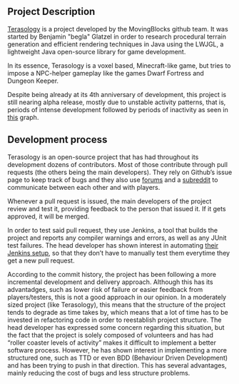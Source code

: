 <!---
	Describe project selected
-->

Project Description
--------

[Terasology](http://terasology.org/) is a project developed by the MovingBlocks github team. It was started by Benjamin "begla" Glatzel in order to research procedural terrain generation and efficient rendering techniques in Java using the LWJGL, a lightweight Java open-source library for game development.

In its essence, Terasology is a voxel based, Minecraft-like game, but tries to impose a NPC-helper gameplay like the games Dwarf Fortress and Dungeon Keeper.

Despite being already at its 4th anniversary of development, this project is still nearing alpha release, mostly due to unstable activity patterns, that is, periods of intense development followed by periods of inactivity as seen in [this](https://github.com/MovingBlocks/Terasology/graphs/contributors) graph. 


<!---
	Analyse development process used
-->

Development process
--------
Terasology is an open-source project that has had throughout its development dozens of contributors. Most of those contribute through pull requests (the others being the main developers). They rely on Github’s issue page to keep track of bugs and they also use [forums](http://forum.terasology.org/) and a [subreddit](https://www.reddit.com/r/terasology) to communicate between each other and with players.

Whenever a pull request is issued, the main developers of the project review and test it, providing feedback to the person that issued it. If it gets approved, it will be merged.

In order to test said pull request, they use Jenkins, a tool that builds the project and reports any compiler warnings and errors, as well as any JUnit test failures. The head developer has shown interest in automating [their Jenkins setup](http://jenkins.terasology.org/job/TerasologyPRs/), so that they don’t have to manually test them everytime they get a new pull request. 

According to the commit history, the project has been following a more incremental development and delivery approach. Although this has its advantadges, such as lower risk of failure or easier feedback from players/testers, this is not a good approach in our opinion. In a moderately sized project (like Terasology), this means that the structure of the project tends to degrade as time takes by, which means that a lot of time has to be invested in refactoring code in order to reestablish project structure. The head developer has expressed some concern regarding this situation, but the fact that the project is solely composed of volunteers and has had “roller coaster levels of activity” makes it difficult to implement a better software process. However, he has shown interest in implementing a more structured one, such as TTD or even BDD (Behaviour Driven Development) and has been trying to push in that direction. This has several advantages, mainly reducing the cost of bugs and less structure problems.
